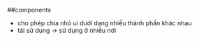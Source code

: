 ##components

- cho phép chia nhỏ ui dưới dạng nhiều thành phần khác nhau
- tái sử dụng -> sử dụng ở nhiều nơi
